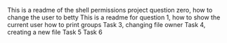 This is a readme of the shell permissions project question zero, how to change the user to betty
This is a readme for question 1, how to show the current user
how to print groups
Task 3, changing file owner
Task 4, creating a new file
Task 5
Task 6
 
